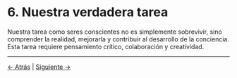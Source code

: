 # 6. Nuestra verdadera tarea

Nuestra tarea como seres conscientes no es simplemente sobrevivir, sino comprender la realidad, mejorarla y contribuir al desarrollo de la conciencia. Esta tarea requiere pensamiento crítico, colaboración y creatividad.

---
<div class="navigation-links">
<a href="05_Por_qué_estamos_aquí_como_seres_conscientes.md" class="nav-link prev-link">← Atrás</a> | <a href="07_Perspectivas_e_implicaciones_éticas.md" class="nav-link next-link">Siguiente →</a>
</div>
